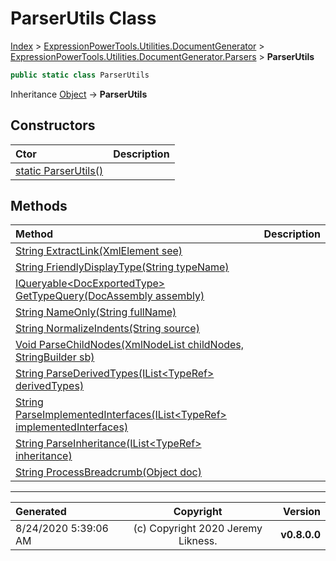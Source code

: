 ﻿# ParserUtils Class

[Index](../index.md) > [ExpressionPowerTools.Utilities.DocumentGenerator](ExpressionPowerTools.Utilities.DocumentGenerator.a.md) > [ExpressionPowerTools.Utilities.DocumentGenerator.Parsers](ExpressionPowerTools.Utilities.DocumentGenerator.Parsers.n.md) > **ParserUtils**



```csharp
public static class ParserUtils
```

Inheritance [Object](https://docs.microsoft.com/dotnet/api/system.object) → **ParserUtils**

## Constructors

| Ctor | Description |
| :-- | :-- |
| [static ParserUtils()](ExpressionPowerTools.Utilities.DocumentGenerator.Parsers.ParserUtils.ctor.md#static-parserutils) |  |
## Methods

| Method | Description |
| :-- | :-- |
| [String ExtractLink(XmlElement see)](ParserUtils-ExtractLink.m.md) |  |
| [String FriendlyDisplayType(String typeName)](ParserUtils-FriendlyDisplayType.m.md) |  |
| [IQueryable&lt;DocExportedType> GetTypeQuery(DocAssembly assembly)](ParserUtils-GetTypeQuery.m.md) |  |
| [String NameOnly(String fullName)](ParserUtils-NameOnly.m.md) |  |
| [String NormalizeIndents(String source)](ParserUtils-NormalizeIndents.m.md) |  |
| [Void ParseChildNodes(XmlNodeList childNodes, StringBuilder sb)](ParserUtils-ParseChildNodes.m.md) |  |
| [String ParseDerivedTypes(IList&lt;TypeRef> derivedTypes)](ParserUtils-ParseDerivedTypes.m.md) |  |
| [String ParseImplementedInterfaces(IList&lt;TypeRef> implementedInterfaces)](ParserUtils-ParseImplementedInterfaces.m.md) |  |
| [String ParseInheritance(IList&lt;TypeRef> inheritance)](ParserUtils-ParseInheritance.m.md) |  |
| [String ProcessBreadcrumb(Object doc)](ParserUtils-ProcessBreadcrumb.m.md) |  |

---

| Generated | Copyright | Version |
| :-- | :-: | --: |
| 8/24/2020 5:39:06 AM | (c) Copyright 2020 Jeremy Likness. | **v0.8.0.0** |
